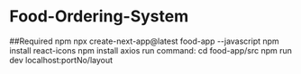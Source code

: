 # Food-Ordering-System

##Required npm
npx create-next-app@latest food-app --javascript
npm install react-icons
npm install axios
run command: 
cd food-app/src 
npm run dev
localhost:portNo/layout
